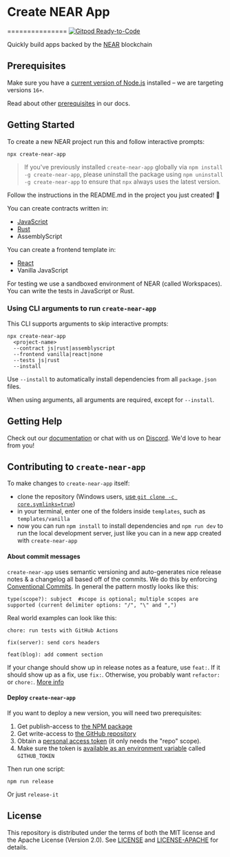 # Create NEAR App
===============
[![Gitpod Ready-to-Code](https://img.shields.io/badge/Gitpod-Ready--to--Code-blue?logo=gitpod)](https://gitpod.io/#https://github.com/nearprotocol/create-near-app) 

Quickly build apps backed by the [NEAR](https://near.org) blockchain


## Prerequisites

Make sure you have a [current version of Node.js](https://nodejs.org/en/about/releases/) installed – we are targeting versions `16+`.

Read about other [prerequisites](https://docs.near.org/develop/prerequisites) in our docs.

## Getting Started

To create a new NEAR project run this and follow interactive prompts:

    npx create-near-app

> If you've previously installed `create-near-app` globally via `npm install -g create-near-app`, please uninstall the package using `npm uninstall -g create-near-app` to ensure that `npx` always uses the latest version.

Follow the instructions in the README.md in the project you just created! 🚀

You can create contracts written in:

- [JavaScript](https://docs.near.org/develop/quickstart-guide)
- [Rust](https://docs.near.org/develop/prerequisites)
- AssemblyScript

You can create a frontend template in:

- [React](https://reactjs.org/)
- Vanilla JavaScript

For testing we use a sandboxed environment of NEAR (called Workspaces).
You can write the tests in JavaScript or Rust.

### Using CLI arguments to run `create-near-app`

This CLI supports arguments to skip interactive prompts:

```shell
npx create-near-app
  <project-name>
  --contract js|rust|assemblyscript
  --frontend vanilla|react|none
  --tests js|rust
  --install
```

Use `--install` to automatically install dependencies from all `package.json` files.

When using arguments, all arguments are required, except for `--install`.

## Getting Help

Check out our [documentation](https://docs.near.org) or chat with us on [Discord](http://near.chat). We'd love to hear from you!


## Contributing to `create-near-app`

To make changes to `create-near-app` itself:

* clone the repository (Windows users, [use `git clone -c core.symlinks=true`](https://stackoverflow.com/a/42137273/249801))
* in your terminal, enter one of the folders inside `templates`, such as `templates/vanilla`
* now you can run `npm install` to install dependencies and `npm run dev` to run the local development server, just like you can in a new app created with `create-near-app`


#### About commit messages

`create-near-app` uses semantic versioning and auto-generates nice release notes & a changelog all based off of the commits. We do this by enforcing [Conventional Commits](https://www.conventionalcommits.org/en/v1.0.0/). In general the pattern mostly looks like this:

    type(scope?): subject  #scope is optional; multiple scopes are supported (current delimiter options: "/", "\" and ",")

Real world examples can look like this:

    chore: run tests with GitHub Actions

    fix(server): send cors headers

    feat(blog): add comment section

If your change should show up in release notes as a feature, use `feat:`. If it should show up as a fix, use `fix:`. Otherwise, you probably want `refactor:` or `chore:`. [More info](https://github.com/conventional-changelog/commitlint/#what-is-commitlint)


#### Deploy `create-near-app`

If you want to deploy a new version, you will need two prerequisites:

1. Get publish-access to [the NPM package](https://www.npmjs.com/package/near-api-js)
2. Get write-access to [the GitHub repository](https://github.com/near/near-api-js)
3. Obtain a [personal access token](https://gitlab.com/profile/personal_access_tokens) (it only needs the "repo" scope).
4. Make sure the token is [available as an environment variable](https://github.com/release-it/release-it/blob/master/docs/environment-variables.md) called `GITHUB_TOKEN`

Then run one script:

    npm run release

Or just `release-it`


## License

This repository is distributed under the terms of both the MIT license and the Apache License (Version 2.0).
See [LICENSE](LICENSE) and [LICENSE-APACHE](LICENSE-APACHE) for details.

